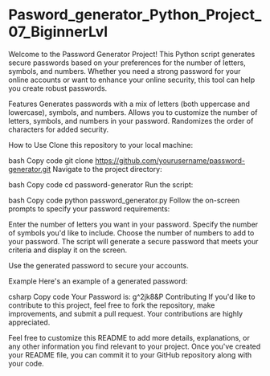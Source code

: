 # Pasword_generator_Python_Project_07_BiginnerLvl
Welcome to the Password Generator Project! This Python script generates secure passwords based on your preferences for the number of letters, symbols, and numbers. Whether you need a strong password for your online accounts or want to enhance your online security, this tool can help you create robust passwords.


Features
Generates passwords with a mix of letters (both uppercase and lowercase), symbols, and numbers.
Allows you to customize the number of letters, symbols, and numbers in your password.
Randomizes the order of characters for added security.

How to Use
Clone this repository to your local machine:

bash
Copy code
git clone https://github.com/yourusername/password-generator.git
Navigate to the project directory:

bash
Copy code
cd password-generator
Run the script:

bash
Copy code
python password_generator.py
Follow the on-screen prompts to specify your password requirements:

Enter the number of letters you want in your password.
Specify the number of symbols you'd like to include.
Choose the number of numbers to add to your password.
The script will generate a secure password that meets your criteria and display it on the screen.

Use the generated password to secure your accounts.

Example
Here's an example of a generated password:

csharp
Copy code
Your Password is: g^2jk8&P
Contributing
If you'd like to contribute to this project, feel free to fork the repository, make improvements, and submit a pull request. Your contributions are highly appreciated.


Feel free to customize this README to add more details, explanations, or any other information you find relevant to your project. Once you've created your README file, you can commit it to your GitHub repository along with your code.

